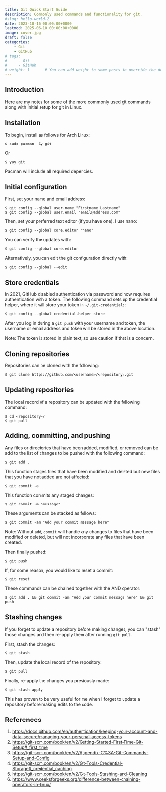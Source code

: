 ```yaml
---
title: Git Quick Start Guide
description: Commonly used commands and functionality for git.
#slug: hello-world-2
date: 2023-10-16 00:00:00+0000
lastmod: 2025-06-10 00:00:00+0000
image: cover.jpg
draft: false
categories:
    - Git
    - GitHub
# tags:
#     - Git
#     - GitHub
# weight: 1       # You can add weight to some posts to override the default sorting (date descending)
---
```


## Introduction

Here are my notes for some of the more commonly used git commands along with initial setup for git in Linux.

## Installation

To begin, install as follows for Arch Linux:

    $ sudo pacman -Sy git

Or

    $ yay git

Pacman will include all required depencies.

## Initial configuration

First, set your name and email address:

    $ git config --global user.name "Firstname Lastname"
    $ git config --global user.email "email@address.com"

Then, set your preferred text editor (if you have one). I use nano:

    $ git config --global core.editor "nano"

You can verify the updates with:

    $ git config --global core.editor

Alternatively, you can edit the git configuration directly with:

    $ git config --global --edit

## Store credentials

In 2021, GitHub disabled authentication via password and now requires authentication with a token. The following command sets up the credential helper, where it will store your token in `~/.git-credentials`:

    $ git config --global credential.helper store

After you log in during a `git push` with your username and token, the username or email address and token will be stored in the above location.

Note: The token is stored in plain text, so use caution if that is a concern.

## Cloning repositories

Repositories can be cloned with the following:

    $ git clone https://github.com/<username>/<repository>.git

## Updating repositories

The local record of a repository can be updated with the following command:

    $ cd <repository>/
    $ git pull

## Adding, committing, and pushing

Any files or directories that have been added, modified, or removed can be add to the list of changes to be pushed with the following command:

    $ git add .

This function stages files that have been modified and deleted but new files that you have not added are not affected:

    $ git commit -a

This function commits any staged changes:

    $ git commit -m "message"

These arguments can be stacked as follows:

    $ git commit -am "Add your commit message here"

Note: Without `add`, `commit` will handle any changes to files that have been modified or deleted, but will not incorporate any files that have been created.

Then finally pushed:

    $ git push

If, for some reason, you would like to reset a commit:

    $ git reset

These commands can be chained together with the AND operator:

    $ git add . && git commit -am "Add your commit message here" && git push

## Stashing changes

If you forget to update a repository before making changes, you can "stash" those changes and then re-apply them after running `git pull`.

First, stash the changes:

    $ git stash

Then, update the local record of the repository:

    $ git pull

Finally, re-apply the changes you previously made:

    $ git stash apply

This has proven to be very useful for me when I forget to update a repository before making edits to the code.

## References

1. https://docs.github.com/en/authentication/keeping-your-account-and-data-secure/managing-your-personal-access-tokens
2. https://git-scm.com/book/en/v2/Getting-Started-First-Time-Git-Setup#_first_time
3. https://git-scm.com/book/en/v2/Appendix-C%3A-Git-Commands-Setup-and-Config
4. https://git-scm.com/book/en/v2/Git-Tools-Credential-Storage#_credential_caching
5. https://git-scm.com/book/en/v2/Git-Tools-Stashing-and-Cleaning
6. https://www.geeksforgeeks.org/difference-between-chaining-operators-in-linux/